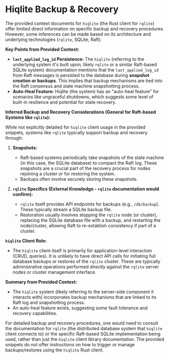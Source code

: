 # Hiqlite Backup & Recovery

The provided context documents for `hiqlite` (the Rust client for `rqlite`) offer limited direct information on specific backup and recovery procedures. However, some inferences can be made based on its architecture and underlying technologies (`rqlite`, SQLite, Raft).

**Key Points from Provided Context:**

*   **`last_applied_log_id` Persistence:** The `hiqlite` (referring to the underlying system it's built upon, likely `rqlite` or a similar Raft-based SQLite system) documentation mentions that the `last_applied_log_id` from Raft messages is persisted to the database during **snapshot creation or backups**. This implies that backup mechanisms are tied into the Raft consensus and state machine snapshotting process.
*   **Auto-Heal Feature:** Hiqlite (the system) has an "auto-heal feature" for scenarios like ungraceful shutdowns, which suggests some level of built-in resilience and potential for state recovery.

**Inferred Backup and Recovery Considerations (General for Raft-based Systems like `rqlite`):**

While not explicitly detailed for `hiqlite` client usage in the provided snippets, systems like `rqlite` typically support backup and recovery through:

1.  **Snapshots:**
    *   Raft-based systems periodically take snapshots of the state machine (in this case, the SQLite database) to compact the Raft log. These snapshots are a crucial part of the recovery process for nodes rejoining a cluster or for restoring the system.
    *   Backups often involve securely storing these snapshots.

2.  **`rqlite` Specifics (External Knowledge - `rqlite` documentation would confirm):**
    *   `rqlite` itself provides API endpoints for backups (e.g., `/db/backup`). These typically stream a SQLite backup file.
    *   Restoration usually involves stopping the `rqlite` node (or cluster), replacing the SQLite database file with a backup, and restarting the node/cluster, allowing Raft to re-establish consistency if part of a cluster.

**`hiqlite` Client Role:**
*   The `hiqlite` client itself is primarily for application-level interaction (CRUD, queries). It is unlikely to have direct API calls for initiating full database backups or restores of the `rqlite` cluster. These are typically administrative operations performed directly against the `rqlite` server nodes or cluster management interface.

**Summary from Provided Context:**
*   The `hiqlite` system (likely referring to the server-side component it interacts with) incorporates backup mechanisms that are linked to its Raft log and snapshotting process.
*   An auto-heal feature exists, suggesting some fault tolerance and recovery capabilities.

For detailed backup and recovery procedures, one would need to consult the documentation for `rqlite` (the distributed database system that `hiqlite` client connects to) or the specific Raft-based SQLite implementation being used, rather than just the `hiqlite` client library documentation. The provided snippets do not offer instructions on how to trigger or manage backups/restores using the `hiqlite` Rust client.